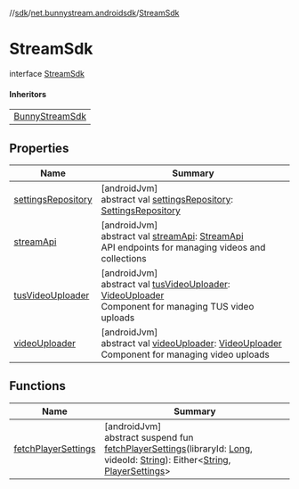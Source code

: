 //[sdk](../../../index.md)/[net.bunnystream.androidsdk](../index.md)/[StreamSdk](index.md)

# StreamSdk

interface [StreamSdk](index.md)

#### Inheritors

| |
|---|
| [BunnyStreamSdk](../-bunny-stream-sdk/index.md) |

## Properties

| Name | Summary |
|---|---|
| [settingsRepository](settings-repository.md) | [androidJvm]<br>abstract val [settingsRepository](settings-repository.md): [SettingsRepository](../../net.bunnystream.androidsdk.settings.domain/-settings-repository/index.md) |
| [streamApi](stream-api.md) | [androidJvm]<br>abstract val [streamApi](stream-api.md): [StreamApi](../-stream-api/index.md)<br>API endpoints for managing videos and collections |
| [tusVideoUploader](tus-video-uploader.md) | [androidJvm]<br>abstract val [tusVideoUploader](tus-video-uploader.md): [VideoUploader](../../net.bunnystream.androidsdk.upload/-video-uploader/index.md)<br>Component for managing TUS video uploads |
| [videoUploader](video-uploader.md) | [androidJvm]<br>abstract val [videoUploader](video-uploader.md): [VideoUploader](../../net.bunnystream.androidsdk.upload/-video-uploader/index.md)<br>Component for managing video uploads |

## Functions

| Name | Summary |
|---|---|
| [fetchPlayerSettings](fetch-player-settings.md) | [androidJvm]<br>abstract suspend fun [fetchPlayerSettings](fetch-player-settings.md)(libraryId: [Long](https://kotlinlang.org/api/latest/jvm/stdlib/kotlin/-long/index.html), videoId: [String](https://kotlinlang.org/api/latest/jvm/stdlib/kotlin/-string/index.html)): Either&lt;[String](https://kotlinlang.org/api/latest/jvm/stdlib/kotlin/-string/index.html), [PlayerSettings](../../net.bunnystream.androidsdk.settings.domain.model/-player-settings/index.md)&gt; |
